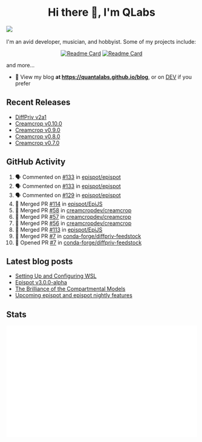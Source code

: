 <h1 align="center">Hi there 👋, I'm QLabs </h1>
<img src="https://i.ibb.co/mbr1j6p/Qlabs.png" width="1000px">

I'm an avid developer, musician, and hobbyist. Some of my projects include:
<p align='center'><a href="https://github.com/Quantalabs/EpiJS"><img src="https://github-readme-stats.vercel.app/api/pin/?username=epispot&amp;repo=EpiJS" alt="Readme Card"></a>
<a href="https://github.com/Quantalabs/NCOVDashboard"><img src="https://github-readme-stats.vercel.app/api/pin/?username=Quantalabs&amp;repo=NCOVDashboard" alt="Readme Card"></a></p>


and more...

- 📜 View my blog **at https://quantalabs.github.io/blog**, or on [DEV](https://dev.to/Quantalabs) if you prefer

## Recent Releases
- [DiffPriv v2a1](https://github.com/Quantalabs/DiffPriv/releases/tag/v2.0.0-alpha1)
- [Creamcrop v0.10.0](https://github.com/creamcropdev/creamcrop/releases/tag/v0.10.0)
- [Creamcrop v0.9.0](https://github.com/creamcropdev/creamcrop/releases/tag/v0.9.0)
- [Creamcrop v0.8.0](https://github.com/creamcropdev/creamcrop/releases/tag/v0.8.0)
- [Creamcrop v0.7.0](https://github.com/creamcropdev/creamcrop/releases/tag/v0.7.0)

## GitHub Activity
<!--START_SECTION:activity-->
1. 🗣 Commented on [#133](https://github.com/epispot/epispot/issues/133) in [epispot/epispot](https://github.com/epispot/epispot)
2. 🗣 Commented on [#133](https://github.com/epispot/epispot/issues/133) in [epispot/epispot](https://github.com/epispot/epispot)
3. 🗣 Commented on [#129](https://github.com/epispot/epispot/issues/129) in [epispot/epispot](https://github.com/epispot/epispot)
4. 🎉 Merged PR [#114](https://github.com/epispot/EpiJS/pull/114) in [epispot/EpiJS](https://github.com/epispot/EpiJS)
5. 🎉 Merged PR [#58](https://github.com/creamcropdev/creamcrop/pull/58) in [creamcropdev/creamcrop](https://github.com/creamcropdev/creamcrop)
6. 🎉 Merged PR [#57](https://github.com/creamcropdev/creamcrop/pull/57) in [creamcropdev/creamcrop](https://github.com/creamcropdev/creamcrop)
7. 🎉 Merged PR [#56](https://github.com/creamcropdev/creamcrop/pull/56) in [creamcropdev/creamcrop](https://github.com/creamcropdev/creamcrop)
8. 🎉 Merged PR [#113](https://github.com/epispot/EpiJS/pull/113) in [epispot/EpiJS](https://github.com/epispot/EpiJS)
9. 🎉 Merged PR [#7](https://github.com/conda-forge/diffpriv-feedstock/pull/7) in [conda-forge/diffpriv-feedstock](https://github.com/conda-forge/diffpriv-feedstock)
10. 💪 Opened PR [#7](https://github.com/conda-forge/diffpriv-feedstock/pull/7) in [conda-forge/diffpriv-feedstock](https://github.com/conda-forge/diffpriv-feedstock)
<!--END_SECTION:activity-->

## Latest blog posts
<!-- BLOG-POST-LIST:START -->
- [Setting Up and Configuring WSL](https://dev.to/quantalabs/setting-up-and-configuring-wsl-392c)
- [Epispot v3.0.0-alpha](https://dev.to/epispot/epispot-v3-0-0-alpha-5heh)
- [The Brilliance of the Compartmental Models](https://dev.to/quantalabs/the-brilliance-of-the-compartmental-models-1j99)
- [Upcoming epispot and epispot nightly features](https://dev.to/epispot/upcoming-epispot-and-epispot-nightly-features-52ep)
<!-- BLOG-POST-LIST:END -->


## Stats
<p align="center"><img src="https://github.com/Quantalabs/github-stats/raw/master/generated/languages.svg" alt="Language Stats"><br>

